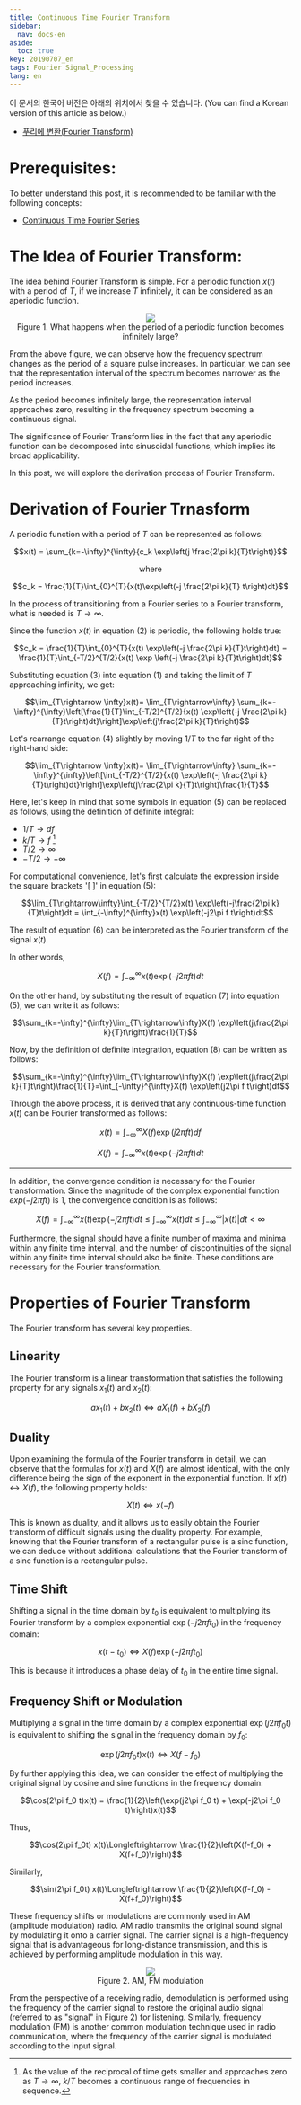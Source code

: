 ```yaml
---
title: Continuous Time Fourier Transform
sidebar:
  nav: docs-en
aside:
  toc: true
key: 20190707_en
tags: Fourier Signal_Processing
lang: en
---
```


이 문서의 한국어 버전은 아래의 위치에서 찾을 수 있습니다. (You can find a Korean version of this article as below.)

* [푸리에 변환(Fourier Transform)](https://angeloyeo.github.io/2019/07/07/CTFT.html)

# Prerequisites:

To better understand this post, it is recommended to be familiar with the following concepts:

* [Continuous Time Fourier Series](https://angeloyeo.github.io/2019/06/23/Fourier_Series_en.html)

# The Idea of Fourier Transform:

The idea behind Fourier Transform is simple. For a periodic function $x(t)$ with a period of $T$, if we increase $T$ infinitely, it can be considered as an aperiodic function.

<p align="center">
  <img src="https://raw.githubusercontent.com/angeloyeo/angeloyeo.github.io/master/pics/2019-07-07-CTFT/pic1_en.png">
  <br>
  Figure 1. What happens when the period of a periodic function becomes infinitely large?
</p>

From the above figure, we can observe how the frequency spectrum changes as the period of a square pulse increases. In particular, we can see that the representation interval of the spectrum becomes narrower as the period increases.

As the period becomes infinitely large, the representation interval approaches zero, resulting in the frequency spectrum becoming a continuous signal.

The significance of Fourier Transform lies in the fact that any aperiodic function can be decomposed into sinusoidal functions, which implies its broad applicability.

In this post, we will explore the derivation process of Fourier Transform.

# Derivation of Fourier Trnasform

A periodic function with a period of $T$ can be represented as follows:

$$x(t) = \sum_{k=-\infty}^{\infty}{c_k \exp\left(j \frac{2\pi k}{T}t\right)}$$

<center>
where
</center>

$$c_k = \frac{1}{T}\int_{0}^{T}{x(t)\exp\left(-j \frac{2\pi k}{T} t\right)dt}$$

In the process of transitioning from a Fourier series to a Fourier transform, what is needed is $T\rightarrow\infty$.

Since the function $x(t)$ in equation (2) is periodic, the following holds true:

$$c_k = \frac{1}{T}\int_{0}^{T}{x(t) \exp\left(-j \frac{2\pi k}{T}t\right)dt} = \frac{1}{T}\int_{-T/2}^{T/2}{x(t) \exp \left(-j \frac{2\pi k}{T}t\right)dt}$$

Substituting equation (3) into equation (1) and taking the limit of $T$ approaching infinity, we get:

$$\lim_{T\rightarrow \infty}x(t)= \lim_{T\rightarrow\infty} \sum_{k=-\infty}^{\infty}\left[\frac{1}{T}\int_{-T/2}^{T/2}{x(t) \exp\left(-j \frac{2\pi k}{T}t\right)dt}\right]\exp\left(j\frac{2\pi k}{T}t\right)$$

Let's rearrange equation (4) slightly by moving $1/T$ to the far right of the right-hand side:

$$\lim_{T\rightarrow \infty}x(t)= \lim_{T\rightarrow\infty} \sum_{k=-\infty}^{\infty}\left[\int_{-T/2}^{T/2}{x(t) \exp\left(-j \frac{2\pi k}{T}t\right)dt}\right]\exp\left(j\frac{2\pi k}{T}t\right)\frac{1}{T}$$

Here, let's keep in mind that some symbols in equation (5) can be replaced as follows, using the definition of definite integral:

* $1/T \rightarrow df$
* $k/T \rightarrow f$ [^1]
* $T/2 \rightarrow \infty$
* $-T/2 \rightarrow -\infty$

[^1]: As the value of the reciprocal of time gets smaller and approaches zero as $T\rightarrow\infty$, $k/T$ becomes a continuous range of frequencies in sequence.

For computational convenience, let's first calculate the expression inside the square brackets '[ ]' in equation (5):

$$\lim_{T\rightarrow\infty}\int_{-T/2}^{T/2}x(t) \exp\left(-j\frac{2\pi k}{T}t\right)dt = \int_{-\infty}^{\infty}x(t) \exp\left(-j2\pi f t\right)dt$$

The result of equation (6) can be interpreted as the Fourier transform of the signal $x(t)$.

In other words,

$$X(f) = \int_{-\infty}^{\infty}x(t) \exp\left(-j2\pi ft \right)dt$$

On the other hand, by substituting the result of equation (7) into equation (5), we can write it as follows:

$$\sum_{k=-\infty}^{\infty}\lim_{T\rightarrow\infty}X(f) \exp\left(j\frac{2\pi k}{T}t\right)\frac{1}{T}$$

Now, by the definition of definite integration, equation (8) can be written as follows:

$$\sum_{k=-\infty}^{\infty}\lim_{T\rightarrow\infty}X(f) \exp\left(j\frac{2\pi k}{T}t\right)\frac{1}{T}=\int_{-\infty}^{\infty}X(f) \exp\left(j2\pi f t\right)df$$

Through the above process, it is derived that any continuous-time function $x(t)$ can be Fourier transformed as follows:

$$x(t) = \int_{-\infty}^{\infty}X(f) \exp\left(j2\pi f t\right)df$$

$$X(f) = \int_{-\infty}^{\infty}x(t) \exp\left(-j2\pi ft\right)dt$$

---

In addition, the convergence condition is necessary for the Fourier transformation. Since the magnitude of the complex exponential function $exp(-j2\pi ft)$ is 1, the convergence condition is as follows:

$$X(f) = \int_{-\infty}^{\infty}x(t) \exp\left(-j2\pi f t \right)dt \leq \int_{-\infty}^{\infty} x(t) dt \leq\int_{-\infty}^{\infty}|x(t)| dt < \infty$$

Furthermore, the signal should have a finite number of maxima and minima within any finite time interval, and the number of discontinuities of the signal within any finite time interval should also be finite. These conditions are necessary for the Fourier transformation.

# Properties of Fourier Transform

The Fourier transform has several key properties.

## Linearity

The Fourier transform is a linear transformation that satisfies the following property for any signals $x_1(t)$ and $x_2(t)$:

$$ax_1(t) + bx_2(t) \Longleftrightarrow a X_1(f) + b X_2(f)$$

## Duality

Upon examining the formula of the Fourier transform in detail, we can observe that the formulas for $x(t)$ and $X(f)$ are almost identical, with the only difference being the sign of the exponent in the exponential function. If $x(t)\leftrightarrow X(f)$, the following property holds:

$$X(t) \Longleftrightarrow x(-f)$$

This is known as duality, and it allows us to easily obtain the Fourier transform of difficult signals using the duality property. For example, knowing that the Fourier transform of a rectangular pulse is a sinc function, we can deduce without additional calculations that the Fourier transform of a sinc function is a rectangular pulse.

## Time Shift

Shifting a signal in the time domain by $t_0$ is equivalent to multiplying its Fourier transform by a complex exponential $\exp(-j2\pi ft_0)$ in the frequency domain:

$$x(t-t_0)\Longleftrightarrow X(f)\exp(-j2\pi ft_0)$$

This is because it introduces a phase delay of $t_0$ in the entire time signal.

## Frequency Shift or Modulation

Multiplying a signal in the time domain by a complex exponential $\exp(j2\pi f_0 t)$ is equivalent to shifting the signal in the frequency domain by $f_0$:

$$\exp(j2\pi f_0 t)x(t) \Longleftrightarrow X(f-f_0)$$

By further applying this idea, we can consider the effect of multiplying the original signal by cosine and sine functions in the frequency domain:

$$\cos(2\pi f_0 t)x(t) = \frac{1}{2}\left(\exp(j2\pi f_0 t) + \exp(-j2\pi f_0 t)\right)x(t)$$

Thus,

$$\cos(2\pi f_0t) x(t)\Longleftrightarrow \frac{1}{2}\left(X(f-f_0) + X(f+f_0)\right)$$

Similarly,

$$\sin(2\pi f_0t) x(t)\Longleftrightarrow \frac{1}{j2}\left(X(f-f_0) - X(f+f_0)\right)$$

These frequency shifts or modulations are commonly used in AM (amplitude modulation) radio. AM radio transmits the original sound signal by modulating it onto a carrier signal. The carrier signal is a high-frequency signal that is advantageous for long-distance transmission, and this is achieved by performing amplitude modulation in this way.

<p align = "center">
  <img src = "https://upload.wikimedia.org/wikipedia/commons/a/a4/Amfm3-en-de.gif">
  <br>
  Figure 2. AM, FM modulation
</p>

From the perspective of a receiving radio, demodulation is performed using the frequency of the carrier signal to restore the original audio signal (referred to as "signal" in Figure 2) for listening. Similarly, frequency modulation (FM) is another common modulation technique used in radio communication, where the frequency of the carrier signal is modulated according to the input signal.